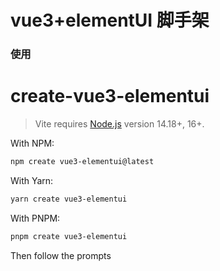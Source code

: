 # vue3+elementUI 脚手架

### 使用

# create-vue3-elementui

> Vite requires [Node.js](https://nodejs.org/en/) version 14.18+, 16+.

With NPM:

```bash
npm create vue3-elementui@latest
```

With Yarn:

```bash
yarn create vue3-elementui
```

With PNPM:

```bash
pnpm create vue3-elementui
```

Then follow the prompts


